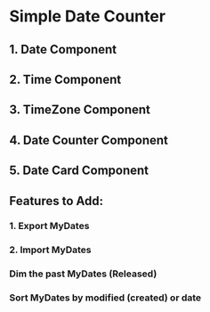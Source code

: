 # Simple Date Counter

## 1. Date Component

## 2. Time Component

## 3. TimeZone Component

## 4. Date Counter Component

## 5. Date Card Component

## Features to Add:

### 1. Export MyDates

### 2. Import MyDates

### Dim the past MyDates (Released)

### Sort MyDates by modified (created) or date
